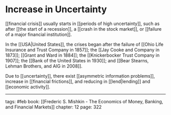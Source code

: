 # Increase in Uncertainty
[[financial crisis]] usually starts in [[periods of high uncertainty]], such as after [[the start of a recession]], a [[crash in the stock market]], or [[failure of a major financial institution]]. 

In the [[USA|United States]], the crises began after the failure of [[Ohio Life Insurance and Trust Company in 1857]]; the [[Jay Cooke and Company in 1873]]; [[Grant and Ward in 1884]]; the [[Knickerbocker Trust Company in 1907]]; the [[Bank of the United States in 1930]]; and [[Bear Stearns, Lehman Brothers, and AIG in 2008]].

Due to [[uncertainty]], there exist [[asymmetric information problems]], increase in [[financial frictions]], and reducing in [[lend|lending]] and [[economic activity]].


___
tags: #feb
book: [[Frederic S. Mishkin - The Economics of Money, Banking, and Financial Markets]]
chapter: 12
page: 322
